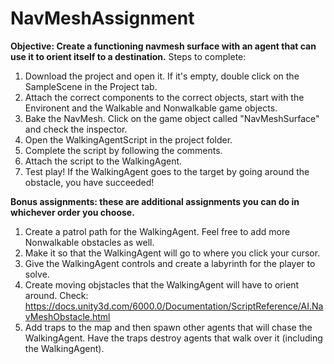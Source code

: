# NavMeshAssignment

**Objective: Create a functioning navmesh surface with an agent that can use it to orient itself to a destination.**
Steps to complete:
1. Download the project and open it. If it's empty, double click on the SampleScene in the Project tab.
2. Attach the correct components to the correct objects, start with the Environent and the Walkable and Nonwalkable game objects.
3. Bake the NavMesh. Click on the game object called "NavMeshSurface" and check the inspector.
4. Open the WalkingAgentScript in the project folder.
5. Complete the script by following the comments.
6. Attach the script to the WalkingAgent.
7. Test play! If the WalkingAgent goes to the target by going around the obstacle, you have succeeded!

**Bonus assignments: these are additional assignments you can do in whichever order you choose.**
1. Create a patrol path for the WalkingAgent. Feel free to add more Nonwalkable obstacles as well.
2. Make it so that the WalkingAgent will go to where you click your cursor.
3. Give the WalkingAgent controls and create a labyrinth for the player to solve.
4. Create moving objstacles that the WalkingAgent will have to orient around. Check: https://docs.unity3d.com/6000.0/Documentation/ScriptReference/AI.NavMeshObstacle.html
5. Add traps to the map and then spawn other agents that will chase the WalkingAgent. Have the traps destroy agents that walk over it (including the WalkingAgent).
